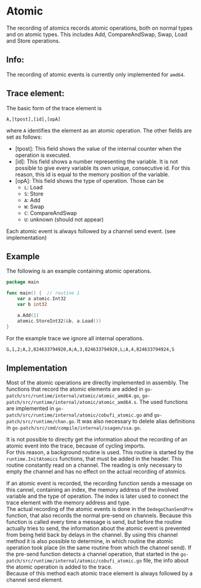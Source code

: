 # Atomic
The recording of atomics records atomic operations, both on normal types and on atomic types. This includes Add, CompareAndSwap, Swap, Load and Store operations.

## Info:
The recording of atomic events is currently only implemented for `amd64`.

## Trace element:
The basic form of the trace element is 
```
A,[tpost],[id],[opA]
```
where `A` identifies the element as an atomic operation.
The other fields are set as follows:
- [tpost]: This field shows the value of the internal counter when the operation is executed.
- [id]: This field shows a number representing the variable. It is not possible to give every variable its own unique, consecutive id. For this reason, this id is equal to the memory position of the variable.
- [opA]: This field shows the type of operation. Those can be 
	- `L`: Load
	- `S`: Store
	- `A`: Add
	- `W`: Swap
	- `C`: CompareAndSwap
	- `U`: unknown (should not appear)

Each atomic event is always followed by a channel send event. (see implementation)

## Example
The following is an example containing atomic operations.
```go
package main

func main() {  // routine 1
    var a atomic.Int32
	var b int32

	a.Add(1)
	atomic.StoreInt32(&b, a.Load())
}
```
For the example trace we ignore all internal operations.
```txt
G,1,2;A,2,824633794920,A;A,3,824633794920,L;A,4,824633794924,S
```

## Implementation
Most of the atomic operations are directly implemented in assembly. The functions that record the atomic elements are added in `go-patch/src/runtime/internal/atomic/atomic_amd64.go`, `go-patch/src/runtime/internal/atomic/atomic_amd64.s`. The used functions are implemented in `go-patch/src/runtime/internal/atomic/cobufi_atomic.go` and `go-patch/src/runtime/chan.go`. It was also necessary to delete alias definitions in `go-patch/src/cmd/compile/internal/ssagen/ssa.go`.

It is not possible to directly get the information about the recording of an atomic event into the trace, because of cycling imports.\
For this reason, a background routine is used. This routine is started by the `runtime.InitAtomics` functions, that must be added in the header. This routine constantly read on a channel. The reading is only necessary to empty the channel and has no effect on the actual recording of atomics.

If an atomic event is recorded, the recording function sends a message on this cannel, containing an index, the memory address of the involved variable and the 
type of operation. The index is later used to connect the trace element with the memory address and type.\
The actual recording of the atomic events is done in the `DedegoChanSendPre` function, that also records the normal pre-send on channels. 
Because this function is called every time a message is send, but before the routine actually tries to send, the information about the atomic event is prevented from being held back by delays in the channel. By using this channel method it is also possible to determine, in which routine the atomic operation took place (in the same routine from which the channel send). If the pre-send function detects a channel operation, that started in the `go-patch/src/runtime/internal/atomic/cobufi_atomic.go` file, the info about the atomic operation is added to the trace.\
Because of this method each atomic trace element is always followed by a channel send element. 
